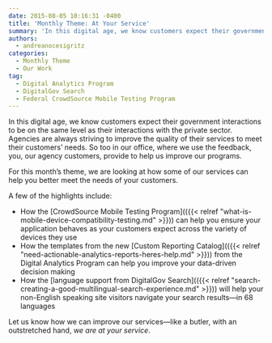 ```yaml
---
date: 2015-08-05 10:16:31 -0400
title: 'Monthly Theme: At Your Service'
summary: 'In this digital age, we know customers expect their government interactions to be on the same level as their interactions with the private sector. Agencies are always striving to improve the quality of their services to meet their customers&rsquo; needs. So too in our office, where we use the feedback, you, our agency customers, provide'
authors:
  - andreanocesigritz
categories:
  - Monthly Theme
  - Our Work
tag:
  - Digital Analytics Program
  - DigitalGov Search
  - Federal CrowdSource Mobile Testing Program
---
```


In this digital age, we know customers expect their government interactions to be on the same level as their interactions with the private sector. Agencies are always striving to improve the quality of their services to meet their customers’ needs. So too in our office, where we use the feedback, you, our agency customers, provide to help us improve our programs.

For this month’s theme, we are looking at how some of our services can help you better meet the needs of your customers.

A few of the highlights include:

  * How the [CrowdSource Mobile Testing Program](({{< relref "what-is-mobile-device-compatibility-testing.md" >}})) can help you ensure your application behaves as your customers expect across the variety of devices they use
  * How the templates from the new [Custom Reporting Catalog](({{< relref "need-actionable-analytics-reports-heres-help.md" >}})) from the Digital Analytics Program can help you improve your data-driven decision making
  * How the [language support from DigitalGov Search](({{< relref "search-creating-a-good-multilingual-search-experience.md" >}})) will help your non-English speaking site visitors navigate your search results—in 68 languages

Let us know how we can improve our services—like a butler, with an outstretched hand, _we are at your service_.